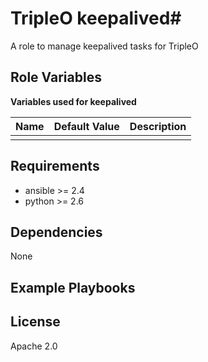 # TripleO keepalived#

A role to manage keepalived tasks for TripleO

## Role Variables ##

**Variables used for keepalived**

| Name              | Default Value       | Description          |
|-------------------|---------------------|----------------------|
| | | |


## Requirements ##

 - ansible >= 2.4
 - python >= 2.6

## Dependencies ##

None

## Example Playbooks ##



## License ##

Apache 2.0
